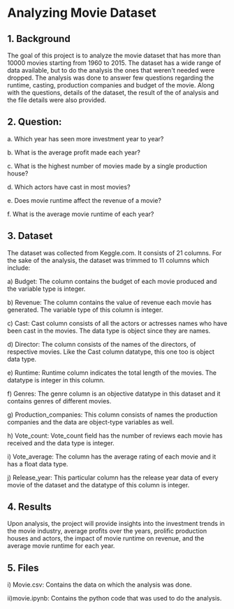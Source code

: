 #  Analyzing Movie Dataset

## 1. Background
The goal of this project is to analyze the movie dataset that has more than 10000 movies starting from 1960 to 2015. The dataset has a wide range of data available,
but to do the analysis the ones that weren't needed were dropped. The analysis was done to answer few questions regarding the runtime, casting, production companies and budget of the movie.
Along with the questions, details of the dataset, the result of the of analysis and the file details were also provided.



## 2. Question: 
  a. Which year has seen more investment year to year?
  
  b. What is the average profit made each year?

  c. What is the highest number of movies made by a single production house?
   
  d. Which actors have cast in most movies?

  e. Does movie runtime affect the revenue of a movie?

  f. What is the average movie runtime of each year?

## 3. Dataset

The dataset was collected from Keggle.com. It consists of 21 columns. For the sake of the analysis, the dataset was trimmed to 11 columns which include:

a) Budget: The column contains the budget of each movie produced and the variable type is integer.

b) Revenue: The column contains the value of revenue each movie has generated. The variable type of this column is integer.

c) Cast: Cast column consists of all the actors or actresses names who have been cast in the movies. The data type is object since they are names.

d) Director: The column consists of the names of the directors, of respective movies. Like the Cast column datatype, this one too is object data type.

e) Runtime: Runtime column indicates the total length of the movies. The datatype is integer in this column.

f) Genres: The genre column is an objective datatype in this dataset and it contains genres of different movies.

g) Production_companies: This column consists of names the production companies and the data are object-type variables as well.

h) Vote_count: Vote_count field has the number of reviews each movie has received and the data type is integer.

i) Vote_average: The column has the average rating of each movie and it has a float data type.

j) Release_year: This particular column has the release year data of every movie of the dataset and the datatype of this column is integer.

## 4. Results
Upon analysis, the project will provide insights into the investment trends in the movie industry, average profits over the years, prolific production houses and actors, 
the impact of movie runtime on revenue, and the average movie runtime for each year.

## 5. Files

i) Movie.csv: Contains the data on which the analysis was done.

ii)movie.ipynb: Contains the python code that was used to do the analysis.
